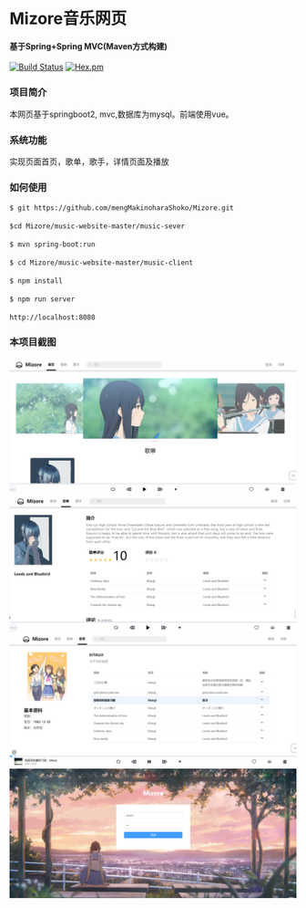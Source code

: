 # Mizore音乐网页
#### 基于Spring+Spring MVC(Maven方式构建)
[![Build Status](https://travis-ci.org/withstars/Books-Management-System.svg?branch=master)](https://travis-ci.org/withstars/Books-Management-System)
[![Hex.pm](https://img.shields.io/hexpm/l/plug.svg)](https://github.com/withstars/Books-Management-System)
### 项目简介
本网页基于springboot2, mvc,数据库为mysql。前端使用vue。 
### 系统功能
实现页面首页，歌单，歌手，详情页面及播放
### 如何使用
```
$ git https://github.com/mengMakinoharaShoko/Mizore.git

$cd Mizore/music-website-master/music-sever

$ mvn spring-boot:run

$ cd Mizore/music-website-master/music-client

$ npm install

$ npm run server

http://localhost:8080
```
### 本项目截图<br/>
<img src="https://github.com/mengMakinoharaShoko/Mizore/blob/main/project%20Screenshot/1.png">
<img src="https://github.com/mengMakinoharaShoko/Mizore/blob/main/project%20Screenshot/2.png">
<img src="https://github.com/mengMakinoharaShoko/Mizore/blob/main/project%20Screenshot/3.png">
<img src="https://github.com/mengMakinoharaShoko/Mizore/blob/main/project%20Screenshot/4.png">

